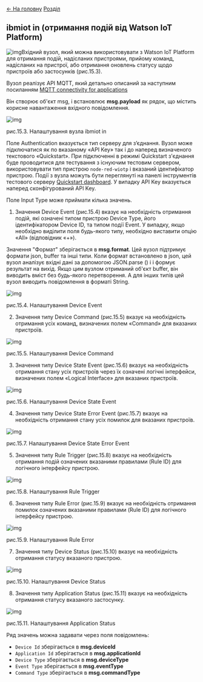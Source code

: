 [<- На головну](../)  [Розділ](README.md)

## ibmiot in (отримання подій від Watson IoT Platform)

![img](media/ibmiot_in.png)Вхідний вузол, який можна використовувати з Watson IoT Platform для отримання подій, надісланих пристроями, прийому команд, надісланих на пристрої, або отримання оновлень статусу щодо пристроїв або застосунків (рис.15.3). 

Вузол реалізує API MQTT, який детально описаний за наступним посиланням [MQTT connectivity for applications](https://console.bluemix.net/docs/services/IoT/applications/mqtt.html#mqtt)

Він створює об'єкт msg, і встановлює **msg.payload** як рядок, що містить корисне навантаження вхідного повідомлення.

![img](media/15_3.png)

рис.15.3. Налаштування вузла ibmiot in

Поле Authentication вказується тип серверу для з’єднання. Вузол може підключатися як по вказаному «API Key» так і до наперед визначеного текстового «Quickstart». При підключенні в режимі Quickstart з'єднання буде проводитися для тестування з існуючим тестовим сервером, використовувати тип пристрою `node-red-wiotp` і вказаний ідентифікатор пристрою. Події з вузла можуть бути переглянуті на панелі інструментів тестового серверу [Quickstart dashboard](https://quickstart.internetofthings.ibmcloud.com/). У випадку API Key вказується наперед сконфігурований API Key. 

Поле Input Type може приймати кілька значень.

1) Значення Device Event (рис.15.4) вказує на необхідність отримання подій, які означені типом пристрою Device Type, його ідентифікатором Device ID, та типом події Event. У випадку, якщо необхідно виділити поля будь-якого типу, необхідно виставити опцію «All» (відповідник «+»). 

Значення "Формат" зберігається в **msg.format**. Цей вузол підтримує формати json, buffer та інші типи. Коли формат встановлено в json, цей вузол аналізує вхідні дані за допомогою JSON.parse () і і формує результат на вихід. Якщо цим вузлом отриманий об'єкт buffer, він виводить вміст без будь-якого перетворення. А для інших типів цей вузол виводить повідомлення в форматі String.

![img](media/15_4.png)

рис.15.4. Налаштування Device Event 

2) Значення типу Device Command (рис.15.5) вказує на необхідність отримання усіх команд, визначених полем «Command» для вказаних пристроїв.

![img](media/15_4.png)

рис.15.5. Налаштування Device Command

3) Значення типу Device State Event (рис.15.6) вказує на необхідність отримання стану усіх пристроїв через їх означені логічні інтерфейси, визначених полем «Logical Interface» для вказаних пристроїв.

![img](media/15_6.png)

рис.15.6. Налаштування Device State Event

4) Значення типу Device State Error Event (рис.15.7) вказує на необхідність отримання стану усіх помилок для вказаних пристроїв.

![img](media/15_7.png)

рис.15.7. Налаштування Device State Error Event

5) Значення типу Rule Trigger (рис.15.8) вказує на необхідність отримання подій означених вказаними правилами (Rule ID) для логічного інтерфейсу пристрою.

![img](media/15_8.png)

рис.15.8. Налаштування Rule Trigger

6) Значення типу Rule Error (рис.15.9) вказує на необхідність отримання помилок означених вказаними правилами (Rule ID) для логічного інтерфейсу пристрою.

![img](media/15_9.png)

рис.15.9. Налаштування Rule Error

7) Значення типу Device Status (рис.15.10) вказує на необхідність отримання статусу вказаного пристрою.

![img](media/15_10.png)

рис.15.10. Налаштування Device Status

8) Значення типу Application Status (рис.15.11) вказує на необхідність отримання статусу вказаного застосунку.

![img](media/15_11.png)

рис.15.11. Налаштування Application Status

Ряд значень можна задавати через поля повідомлень: 

- `Device Id` зберігається в **msg.deviceId**
- `Application Id` зберігається в **msg.applicationId**
- `Device Type` зберігається в **msg.deviceType**
- `Event Type` зберігається в **msg.eventType**
- `Command Type` зберігається в **msg.commandType**

 
